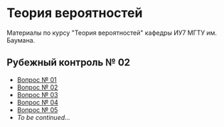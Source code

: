 # Теория вероятностей

Материалы по курсу "Теория вероятностей" кафедры ИУ7 МГТУ им.
Баумана.

## Рубежный контроль № 02

- [Вопрос № 01](rk-02/question-01.md)
- [Вопрос № 02](rk-02/question-02.md)
- [Вопрос № 03](rk-02/question-03.md)
- [Вопрос № 04](rk-02/question-04.md)
- [Вопрос № 05](rk-02/question-05.md)
- _To be continued..._
